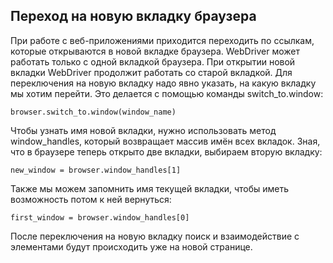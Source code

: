 <h2>Переход на новую вкладку браузера</h2>

<p>При работе с веб-приложениями приходится переходить по ссылкам, которые открываются в новой вкладке браузера. WebDriver может работать только с одной вкладкой браузера. При открытии новой вкладки WebDriver&nbsp;продолжит&nbsp;работать со старой вкладкой. Для переключения&nbsp;на новую вкладку надо явно указать, на какую вкладку мы хотим перейти. Это делается с помощью команды switch_to.window:</p>

<pre><code class="language-python hljs">browser.switch_to.window(window_name)</code></pre>

<p>Чтобы узнать имя новой вкладки, нужно использовать метод window_handles, который возвращает массив имён всех вкладок. Зная, что в браузере теперь открыто две вкладки, выбираем вторую вкладку:</p>

<pre><code class="language-python hljs">new_window = browser.window_handles[<span class="hljs-number">1</span>]</code></pre>

<p>Также мы можем запомнить имя текущей вкладки, чтобы иметь возможность потом к ней вернуться:</p>

<pre><code class="language-python hljs">first_window = browser.window_handles[<span class="hljs-number">0</span>]</code></pre>

<p>После переключения на новую вкладку поиск и взаимодействие с элементами будут происходить уже на новой странице.</p>